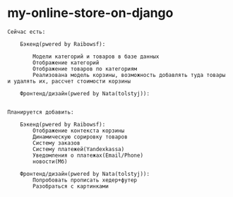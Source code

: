 # my-online-store-on-django

	Сейчас есть:
	
		Бэкенд(pwered by Raibowsf):
		
			Модели категорий и товаров в базе данных
			Отображение категорий
			Отображение товаров по категориям
			Реализована модель корзины, возможность добавлять туда товары и удалять их, рассчет стоимости корзины

		Фронтенд/дизайн(pwered by Nata(tolstyj)):
			
			
	Планируется добавить:
	
		Бэкенд(pwered by Raibowsf):
			Отображение контекста корзины
			Динамическую сорировку товаров
			Систему заказов
			Систему платежей(Yandexkassa)
			Уведомления о платежах(Email/Phone)
			новости(Мб)
		    
		Фронтенд/дизайн(pwered by Nata(tolstyj)):
			Попробовать прописать хедер+футер
			Разобраться с картинками 

